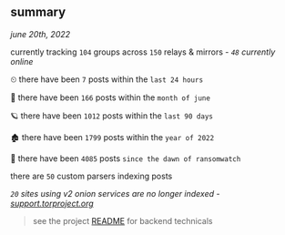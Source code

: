 
## summary
_june 20th, 2022_

currently tracking `104` groups across `150` relays & mirrors - _`48` currently online_

⏲ there have been `7` posts within the `last 24 hours`

🦈 there have been `166` posts within the `month of june`

🪐 there have been `1012` posts within the `last 90 days`

🏚 there have been `1799` posts within the `year of 2022`

🦕 there have been `4085` posts `since the dawn of ransomwatch`

there are `50` custom parsers indexing posts

_`20` sites using v2 onion services are no longer indexed - [support.torproject.org](https://support.torproject.org/onionservices/v2-deprecation/)_

> see the project [README](https://github.com/joshhighet/ransomwatch#ransomwatch--) for backend technicals
